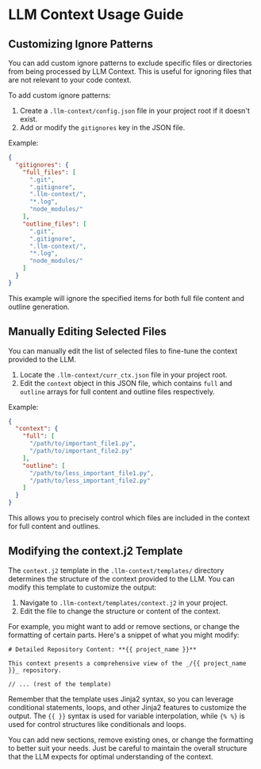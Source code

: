 # LLM Context Usage Guide

## Customizing Ignore Patterns

You can add custom ignore patterns to exclude specific files or directories from being processed by LLM Context. This is useful for ignoring files that are not relevant to your code context.

To add custom ignore patterns:

1. Create a `.llm-context/config.json` file in your project root if it doesn't exist.
2. Add or modify the `gitignores` key in the JSON file.

Example:

```json
{
  "gitignores": {
    "full_files": [
      ".git",
      ".gitignore",
      ".llm-context/",
      "*.log",
      "node_modules/"
    ],
    "outline_files": [
      ".git",
      ".gitignore",
      ".llm-context/",
      "*.log",
      "node_modules/"
    ]
  }
}
```

This example will ignore the specified items for both full file content and outline generation.

## Manually Editing Selected Files

You can manually edit the list of selected files to fine-tune the context provided to the LLM.

1. Locate the `.llm-context/curr_ctx.json` file in your project root.
2. Edit the `context` object in this JSON file, which contains `full` and `outline` arrays for full content and outline files respectively.

Example:

```json
{
  "context": {
    "full": [
      "/path/to/important_file1.py",
      "/path/to/important_file2.py"
    ],
    "outline": [
      "/path/to/less_important_file1.py",
      "/path/to/less_important_file2.py"
    ]
  }
}
```

This allows you to precisely control which files are included in the context for full content and outlines.

## Modifying the context.j2 Template

The `context.j2` template in the `.llm-context/templates/` directory determines the structure of the context provided to the LLM. You can modify this template to customize the output:

1. Navigate to `.llm-context/templates/context.j2` in your project.
2. Edit the file to change the structure or content of the context.

For example, you might want to add or remove sections, or change the formatting of certain parts. Here's a snippet of what you might modify:

```
# Detailed Repository Content: **{{ project_name }}**

This context presents a comprehensive view of the _/{{ project_name }}_ repository.

// ... (rest of the template)
```

Remember that the template uses Jinja2 syntax, so you can leverage conditional statements, loops, and other Jinja2 features to customize the output. The `{{ }}` syntax is used for variable interpolation, while `{% %}` is used for control structures like conditionals and loops.

You can add new sections, remove existing ones, or change the formatting to better suit your needs. Just be careful to maintain the overall structure that the LLM expects for optimal understanding of the context.